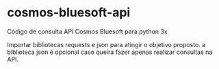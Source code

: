 # cosmos-bluesoft-api
Código de consulta API Cosmos Bluesoft para python 3x

Importar bibliotecas requests e json para atingir o objetivo proposto.
a biblioteca json é opcional caso queira fazer apenas realizar consultas na API. 
